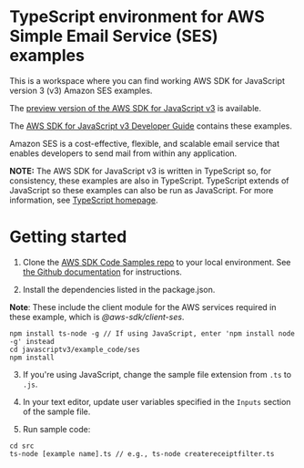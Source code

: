# TypeScript environment for AWS Simple Email Service (SES) examples
This is a workspace where you can find working AWS SDK for JavaScript version 3 (v3) Amazon SES examples. 

The [preview version of the AWS SDK for JavaScript v3](https://github.com/aws/aws-sdk-js-v3) is available.
 
The [AWS SDK for JavaScript v3 Developer Guide](https://docs.aws.amazon.com/sdk-for-javascript/v3/developer-guide/ses-examples.html) contains these examples.

Amazon SES is a cost-effective, flexible, and scalable email service that enables developers to send mail from within any application.

**NOTE:** The AWS SDK for JavaScript v3 is written in TypeScript so, for consistency, these examples are also in TypeScript. TypeScript extends of JavaScript so these examples can also be run as JavaScript. For more information, see [TypeScript homepage](https://www.typescriptlang.org/).

# Getting started

1. Clone the [AWS SDK Code Samples repo](https://github.com/awsdocs/aws-doc-sdk-examples) to your local environment. See [the Github documentation](https://docs.github.com/en/github/creating-cloning-and-archiving-repositories/cloning-a-repository) for instructions.

2. Install the dependencies listed in the package.json.

**Note**: These include the client module for the AWS services required in these example, 
which is *@aws-sdk/client-ses*.
```
npm install ts-node -g // If using JavaScript, enter 'npm install node -g' instead
cd javascriptv3/example_code/ses
npm install
```
3. If you're using JavaScript, change the sample file extension from ```.ts``` to ```.js```.


4. In your text editor, update user variables specified in the ```Inputs``` section of the sample file.

5. Run sample code:
```
cd src
ts-node [example name].ts // e.g., ts-node createreceiptfilter.ts
```
